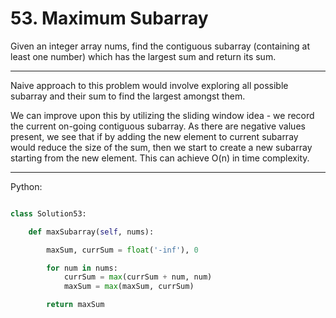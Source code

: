 # 53. Maximum Subarray

Given an integer array nums, find the contiguous subarray (containing at least
one number) which has the largest sum and return its sum.

---

Naive approach to this problem would involve exploring all possible subarray
and their sum to find the largest amongst them.

We can improve upon this by utilizing the sliding window idea - we record the
current on-going contiguous subarray. As there are negative values present, we
see that if by adding the new element to current subarray would reduce the size
of the sum, then we start to create a new subarray starting from the new
element. This can achieve O(n) in time complexity.

---

Python:

```python

class Solution53:

    def maxSubarray(self, nums):

        maxSum, currSum = float('-inf'), 0

        for num in nums:
            currSum = max(currSum + num, num)
            maxSum = max(maxSum, currSum)

        return maxSum
```
